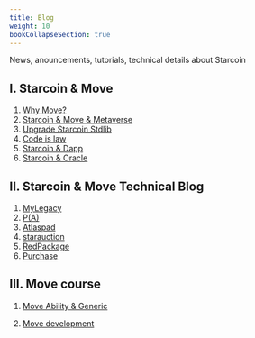 ```yaml
---
title: Blog
weight: 10
bookCollapseSection: true
---
```


News, anouncements, tutorials, technical details about Starcoin 

<!--more-->

## I. Starcoin & Move

1. [Why Move?](https://starcoin.org/en/developer/blog/starcoin_move_resource)
2. [Starcoin & Move & Metaverse](https://starcoin.org/zh/developer/blog/starcoin_metaverse)
3. [Upgrade Starcoin Stdlib](https://starcoin.org/zh/developer/blog/starcoin_stdlib_upgrade)
4. [Code is law](https://starcoin.org/zh/developer/blog/starcoin_code_is_law)
5. [Starcoin & Dapp](https://starcoin.org/zh/developer/blog/starcoin_dapp)
6. [Starcoin & Oracle](https://starcoin.org/zh/developer/blog/starcoin_oracle_protocol)



## II. Starcoin & Move Technical Blog

1. [MyLegacy](https://starcoin.org/en/developer/blog/move%E9%BB%91%E5%AE%A2%E6%9D%BE_mylegacy%E6%BA%90%E7%A0%81%E5%88%86%E6%9E%90/)
2. [P(A)](https://starcoin.org/en/developer/blog/move%E9%BB%91%E5%AE%A2%E6%9D%BE_pa%E6%BA%90%E7%A0%81%E5%88%86%E6%9E%90/)
3. [Atlaspad](https://starcoin.org/en/developer/blog/move_ido_atlaspad/)
4. [starauction](https://starcoin.org/zh/developer/blog/move_starauction/)
5. [RedPackage](https://starcoin.org/zh/developer/blog/move_redpackage/)
6. [Purchase](https://starcoin.org/zh/developer/blog/move_purchase/)



## III. Move course

1. [Move Ability & Generic](https://starcoin.org/en/developer/blog/move_advanced_tutorial/)

2. [Move development](https://starcoin.org/en/developer/blog/move_development/)